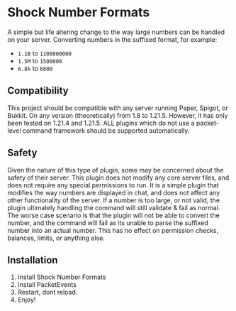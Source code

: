 # Shock Number Formats
A simple but life altering change to the way large numbers can be handled on your server. Converting numbers in the suffixed format, for example:
- `1.1B` to `1100000000`
- `1.5M` to `1500000`
- `6.8k` to `6800`

## Compatibility
This project should be compatible with any server running Paper, Spigot, or Bukkit. On any version (theoretically) from 1.8 to 1.21.5. However, it has only been tested on 1.21.4 and 1.21.5. ALL plugins which do not use a packet-level command framework should be supported automatically.

## Safety
Given the nature of this type of plugin, some may be concerned about the safety of their server. This plugin does not modify any core server files, and does not require any special permissions to run. It is a simple plugin that modifies the way numbers are displayed in chat, and does not affect any other functionality of the server. If a number is too large, or not valid, the plugin ultimately handling the command will still validate & fail as normal. The worse case scenario is that the plugin will not be able to convert the number, and the command will fail as its unable to parse the suffixed number into an actual number. This has no effect on permission checks, balances, limits, or anything else.

## Installation
1. Install Shock Number Formats
2. Install PacketEvents
3. Restart, dont reload.
4. Enjoy!
